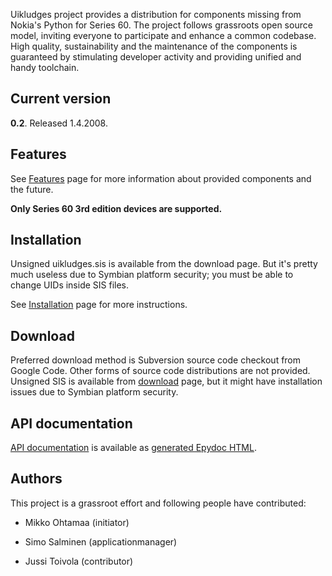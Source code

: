 Uikludges project provides a distribution for components missing from Nokia's Python for Series 60. The project follows grassroots open source model, inviting everyone to participate and enhance a common codebase. High quality, sustainability and the maintenance of the components is guaranteed by stimulating developer activity and providing unified and handy toolchain.

## Current version ##

**0.2**. Released 1.4.2008.

## Features ##

See [Features](Features.md) page for more information about provided components and the future.

**Only Series 60 3rd edition devices are supported.**

## Installation ##

Unsigned uikludges.sis is available from the download page. But it's pretty much useless due to Symbian platform security; you must be able to change UIDs inside SIS files.

See [Installation](Installation.md) page for more instructions.

## Download ##

Preferred download method is Subversion source code checkout from Google Code. Other forms of source code distributions are not provided. Unsigned SIS is available from [download](http://code.google.com/p/uikludges/downloads/list) page, but it might have installation issues due to Symbian platform security.

## API documentation ##

[API documentation](http://opensource.redinnovation.com/uikludges/) is available as [generated Epydoc HTML](http://epydoc.sourceforge.net/).

## Authors ##

This project is a grassroot effort and following people have contributed:

  * Mikko Ohtamaa (initiator)

  * Simo Salminen (applicationmanager)

  * Jussi Toivola (contributor)